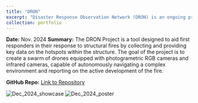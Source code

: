 ```yaml
---
title: "DRON"
excerpt: "Disaster Response Observation Network (DRON) is an ongoing project implementing a UAV swarm to aide emergency responders in structural fire analysis.<br/>"
collection: portfolio
---
```


**Date:** Nov. 2024
**Summary:** The DRON Project is a tool designed to aid first responders in their response to structural fires by collecting and providing key data on the hotspots within the structure. The goal of the project is to create a swarm of drones equipped with photogrametric RGB cameras and infrared cameras, capable of autonomously navigating a complex environment and reporting on the active development of the fire.

**GitHub Repo:** [Link to Repository](https://github.com/turtle-robotics/DRON)  


![Dec_2024_showcase](https://ian-wilhite.github.io/images/IMG_1072_Large.png)
![Dec_2024_poster](https://ian-wilhite.github.io/images/DRON-Poster-Fall-2024.png)
